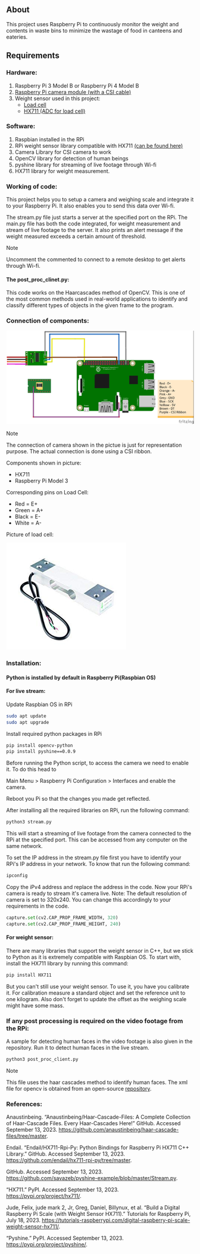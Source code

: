 ## About
This project uses Raspberry Pi to continuously monitor the weight and contents in waste bins to minimize the wastage of food in canteens and eateries.

## Requirements

### Hardware:

1. Raspberry Pi 3 Model B or Raspberry Pi 4 Model B
2. [Raspberry Pi camera module (with a CSI cable)](https://www.amazon.in/Raspberry-Camera-Module-Webcam-Support/dp/B0B5B4CVCH/ref=sr_1_3?crid=DUUVQV0TE3Y6&keywords=csi+camera&qid=1694550717&sprefix=csi+camser%2Caps%2C285&sr=8-3)
3. Weight sensor used in this project:
	- [Load cell](https://www.amazon.in/SunRobotics-Load-Cell-Weighing-Sensor/dp/B075XFGKF2/ref=sr_1_2_sspa?adgrpid=1319415562800870&hvadid=82463731551059&hvbmt=bp&hvdev=c&hvlocphy=158174&hvnetw=s&hvqmt=p&hvtargid=kwd-82464355243409%3Aloc-90&hydadcr=2172_1927000&keywords=load+cells&qid=1694550551&sr=8-2-spons&sp_csd=d2lkZ2V0TmFtZT1zcF9hdGY&psc=1)
	- [HX711 (ADC for load cell)](https://www.amazon.in/HX711-Load-Cell-Amplifier-Module/dp/B08P612WKS/ref=sr_1_15?crid=2YCYM3NB3KZ75&keywords=hx711&qid=1694550675&sprefix=hx711%2Caps%2C292&sr=8-15)

### Software:

1. Raspbian installed in the RPi
2. RPi weight sensor library compatible with HX711 [(can be found here)](https://pypi.org/project/hx711/)
3. Camera Library for CSI camera to work
4. OpenCV library for detection of human beings
5. pyshine library for streaming of live footage through Wi-fi
6. HX711 library for weight measurement.

### Working of code:

This project helps you to setup a camera and weighing scale and integrate it to your Raspberry Pi. It also enables you to send this data over Wi-fi.

The stream.py file just starts a server at the specified port on the RPi. The main.py file has both the code integrated, for weight measurement and stream of live footage to the server. It also prints an alert message if the weight measured exceeds a certain amount of threshold.

>[!NOTE]  
>Uncomment the commented to connect to a remote desktop to get alerts through Wi-fi.

#### The post_proc_clinet.py:
This code works on the Haarcascades method of OpenCV. This is one of the most common methods used in real-world applications to identify and classify different types of objects in the given frame to the program.

### Connection of components:
![image](smart-waste-food-management-system_bb.jpg)
>[!NOTE] 
>The connection of camera shown in the pictue is just for representation purpose. The actual connection is done using a CSI ribbon.

Components shown in picture:
- HX711
- Raspberry Pi Model 3

Corresponding pins on Load Cell:
- Red = E+
- Green = A+ 
- Black = E- 
- White = A-

Picture of load cell:

![image](load_cell.jpg)

### Installation:

#### Python is installed by default in Raspberry Pi(Raspbian OS)

#### For live stream:

Update Raspbian OS in RPi
```bash
sudo apt update
sudo apt upgrade
```

Install required python packages in RPi
```bash
pip install opencv-python
pip install pyshine==0.0.9
```
Before running the Python script, to access the camera we need to enable it. To do this head to 

Main Menu > Raspberry Pi Configuration > Interfaces and enable the camera. 

Reboot you Pi so that the changes you made get reflected.

After installing all the required libraries on RPi, run the following command:
```bash
python3 stream.py
```

This will start a streaming of live footage from the camera connected to the RPi at the specified port. This can be accessed from any computer on the same network.

To set the IP address in the stream.py file first you have to identify your RPi's IP address in your network. To know that run the following command:
```bash
ipconfig
```
Copy the iPv4 address and replace the address in the code. Now your RPi's camera is ready to stream it's camera live.
Note: The default resolution of camera is set to 320x240. You can change this accordingly to your requirements in the code.

```python
capture.set(cv2.CAP_PROP_FRAME_WIDTH, 320)
capture.set(cv2.CAP_PROP_FRAME_HEIGHT, 240)
```

#### For weight sensor:

There are many libraries that support the weight sensor in C++, but we stick to Python as it is extremely compatible with Raspbian OS. To start with, install the HX711 library by running this command:
```bash
pip install HX711
```

But you can't still use your weight sensor. To use it, you have you calibrate it. For calibration measure a standard object and set the reference unit to one kilogram. Also don't forget to update the offset as the weighing scale might have some mass.

### If any post processing is required on the video footage from the RPi:

A sample for detecting human faces in the video footage is also given in the repository. Run it to detect human faces in the live stream.
```bash
python3 post_proc_client.py
```

>[!NOTE]  
>This file uses the haar cascades method to identify human faces. The xml file for opencv is obtained from an open-source [repository](https://github.com/anaustinbeing/haar-cascade-files/tree/master).

### References:

Anaustinbeing. “Anaustinbeing/Haar-Cascade-Files: A Complete Collection of Haar-Cascade Files. Every Haar-Cascades Here!” GitHub. Accessed September 13, 2023. https://github.com/anaustinbeing/haar-cascade-files/tree/master.

Endail. “Endail/HX711-Rpi-Py: Python Bindings for Raspberry Pi HX711 C++ Library.” GitHub. Accessed September 13, 2023. https://github.com/endail/hx711-rpi-py/tree/master.

GitHub. Accessed September 13, 2023. https://github.com/savazeb/pyshine-example/blob/master/Stream.py.

“HX711.” PyPI. Accessed September 13, 2023. https://pypi.org/project/hx711/.

Jude, Felix, jude mark 2, Jr, Greg, Daniel, Billynux, et al. “Build a Digital Raspberry Pi Scale (with Weight Sensor HX711).” Tutorials for Raspberry Pi, July 18, 2023. https://tutorials-raspberrypi.com/digital-raspberry-pi-scale-weight-sensor-hx711/.

“Pyshine.” PyPI. Accessed September 13, 2023. https://pypi.org/project/pyshine/.